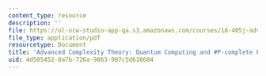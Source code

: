 ```yaml
---
content_type: resource
description: ''
file: https://ol-ocw-studio-app-qa.s3.amazonaws.com/courses/18-405j-advanced-complexity-theory-spring-2016/4d5054520a7b726a9863987c5d616684_MIT18_405JS16_QuantumCompt.pdf
file_type: application/pdf
resourcetype: Document
title: 'Advanced Complexity Theory: Quantum Computing and #P-complete Problems'
uid: 4d505452-0a7b-726a-9863-987c5d616684
---
```

